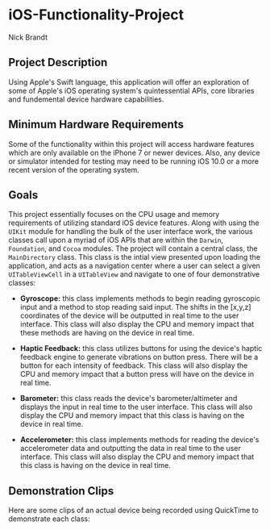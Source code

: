 # iOS-Functionality-Project
Nick Brandt

## Project Description
Using Apple's Swift language, this application will offer an exploration of some of Apple's iOS operating system's quintessential APIs, core libraries and fundemental device hardware capabilities. 

## Minimum Hardware Requirements
Some of the functionality within this project will access hardware features which are only available on the iPhone 7 or newer devices. Also, any device or simulator intended for testing may need to be running iOS 10.0 or a more recent version of the operating system.

## Goals
This project essentially focuses on the CPU usage and memory requirements of utilizing standard iOS device features. Along with using the ```UIKit``` module for handling the bulk of the user interface work, the various classes call upon a myriad of iOS APIs that are within the ```Darwin```, ```Foundation```, and ```Cocoa``` modules. The project will contain a central class, the ```MainDirectory``` class. This class is the intial view presented upon loading the application, and acts as a navigation center where a user can select a given ```UITableViewCell``` in a ```UITableView``` and navigate to one of four demonstrative classes: 

* __Gyroscope:__ this class implements methods to begin reading gyroscopic input and a method to stop reading said input. The shifts in the [x,y,z] coordinates of the device will be outputted in real time to the user interface. This class will also display the CPU and memory impact that these methods are having on the device in real time.

* __Haptic Feedback:__ this class utilizes buttons for using the device's haptic feedback engine to generate vibrations on button press. There will be a button for each intensity of feedback. This class will also display the CPU and memory impact that a button press will have on the device in real time.

* __Barometer:__ this class reads the device's barometer/altimeter and displays the input in real time to the user interface. This class will also display the CPU and memory impact that this class is having on the device in real time.

* __Accelerometer:__ this class implements methods for reading the device's accelerometer data and outputting the data in real time to the user interface. This class will also display the CPU and memory impact that this class is having on the device in real time.

## Demonstration Clips
Here are some clips of an actual device being recorded using QuickTime to demonstrate each class: 







